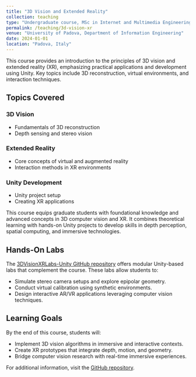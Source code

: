 ```yaml
---
title: "3D Vision and Extended Reality"
collection: teaching
type: "Undergraduate course, MSc in Internet and Multimedia Engineering"
permalink: /teaching/3d-vision-xr
venue: "University of Padova, Department of Information Engineering"
date: 2024-01-01
location: "Padova, Italy"
---
```


This course provides an introduction to the principles of 3D vision and extended reality (XR), emphasizing practical applications and development using Unity. Key topics include 3D reconstruction, virtual environments, and interaction techniques.

## Topics Covered

### 3D Vision
- Fundamentals of 3D reconstruction
- Depth sensing and stereo vision

### Extended Reality
- Core concepts of virtual and augmented reality
- Interaction methods in XR environments

### Unity Development
- Unity project setup
- Creating XR applications

This course equips graduate students with foundational knowledge and advanced concepts in 3D computer vision and XR. It combines theoretical learning with hands-on Unity projects to develop skills in depth perception, spatial computing, and immersive technologies.

## Hands-On Labs

The [3DVisionXRLabs-Unity GitHub repository](https://github.com/elenacamuffo/3DVisionXRLabs-Unity.git)<i class="fa-brands fa-github"></i> offers modular Unity-based labs that complement the course. These labs allow students to:

- Simulate stereo camera setups and explore epipolar geometry.
- Conduct virtual calibration using synthetic environments.
- Design interactive AR/VR applications leveraging computer vision techniques.

## Learning Goals

By the end of this course, students will:

- Implement 3D vision algorithms in immersive and interactive contexts.
- Create XR prototypes that integrate depth, motion, and geometry.
- Bridge computer vision research with real-time immersive experiences.

For additional information, visit the [GitHub repository](https://github.com/elenacamuffo/3DVisionXRLabs-Unity.git)<i class="fa-brands fa-github"></i>.